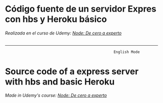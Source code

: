 # Código fuente de un servidor Expres con hbs y Heroku básico

###### Realizada en el curso de Udemy: [Node: De cero a experto](https://www.udemy.com/course/node-de-cero-a-experto/)

* * *
                                                      English Mode


# Source code of a express server with hbs and basic Heroku

###### Made in Udemy's course: [Node: De cero a experto](https://www.udemy.com/course/node-de-cero-a-experto/)

